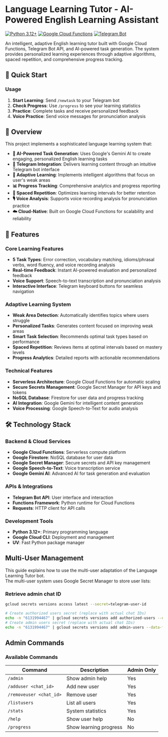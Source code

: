 # Language Learning Tutor - AI-Powered English Learning Assistant

[![Python 3.12+](https://img.shields.io/badge/python-3.12+-blue.svg)](https://www.python.org/downloads/)
[![Google Cloud Functions](https://img.shields.io/badge/Google%20Cloud-Functions-orange.svg)](https://cloud.google.com/functions)
[![Telegram Bot](https://img.shields.io/badge/Telegram-Bot-blue.svg)](https://core.telegram.org/bots)

An intelligent, adaptive English learning tutor built with Google Cloud Functions, Telegram Bot API, and AI-powered task generation. The system provides personalized learning experiences through adaptive algorithms, spaced repetition, and comprehensive progress tracking.

## 🚀 Quick Start

### Usage

1. **Start Learning**: Send `/newtask` to your Telegram bot
2. **Check Progress**: Use `/progress` to see your learning statistics
3. **Practice**: Complete tasks and receive personalized feedback
4. **Voice Practice**: Send voice messages for pronunciation analysis

## 🎯 Overview

This project implements a sophisticated language learning system that:

- **🤖 AI-Powered Task Generation**: Uses Google's Gemini AI to create engaging, personalized English learning tasks
- **📱 Telegram Integration**: Delivers learning content through an intuitive Telegram bot interface
- **🧠 Adaptive Learning**: Implements intelligent algorithms that focus on user's weak areas
- **📊 Progress Tracking**: Comprehensive analytics and progress reporting
- **🔄 Spaced Repetition**: Optimizes learning intervals for better retention
- **🎙️ Voice Analysis**: Supports voice recording analysis for pronunciation practice
- **☁️ Cloud-Native**: Built on Google Cloud Functions for scalability and reliability

## 🚀 Features

### Core Learning Features
- **5 Task Types**: Error correction, vocabulary matching, idioms/phrasal verbs, word fluency, and voice recording analysis
- **Real-time Feedback**: Instant AI-powered evaluation and personalized feedback
- **Voice Support**: Speech-to-text transcription and pronunciation analysis
- **Interactive Interface**: Telegram keyboard buttons for seamless navigation

### Adaptive Learning System
- **Weak Area Detection**: Automatically identifies topics where users struggle
- **Personalized Tasks**: Generates content focused on improving weak areas
- **Smart Task Selection**: Recommends optimal task types based on performance
- **Spaced Repetition**: Reviews items at optimal intervals based on mastery levels
- **Progress Analytics**: Detailed reports with actionable recommendations

### Technical Features
- **Serverless Architecture**: Google Cloud Functions for automatic scaling
- **Secure Secrets Management**: Google Secret Manager for API keys and tokens
- **NoSQL Database**: Firestore for user data and progress tracking
- **AI Integration**: Google Gemini for intelligent content generation
- **Voice Processing**: Google Speech-to-Text for audio analysis

## 🛠️ Technology Stack

### Backend & Cloud Services
- **Google Cloud Functions**: Serverless compute platform
- **Google Firestore**: NoSQL database for user data
- **Google Secret Manager**: Secure secrets and API key management
- **Google Speech-to-Text**: Voice transcription service
- **Google Gemini AI**: Advanced AI for task generation and evaluation

### APIs & Integrations
- **Telegram Bot API**: User interface and interaction
- **Functions Framework**: Python runtime for Cloud Functions
- **Requests**: HTTP client for API calls

### Development Tools
- **Python 3.12+**: Primary programming language
- **Google Cloud CLI**: Deployment and management
- **UV**: Fast Python package manager

## Multi-User Management

This guide explains how to use the multi-user adaptation of the Language Learning Tutor bot.  
The multi-user system uses Google Secret Manager to store user lists:

### Retrieve admin chat ID
```bash
gcloud secrets versions access latest --secret=telegram-user-id
```

```bash
# Create authorized users secret (replace with actual chat IDs)
echo -n "6131994467" | gcloud secrets versions add authorized-users --data-file=-
# Create admin users secret (replace with actual chat IDs)
echo -n "6131994467" | gcloud secrets versions add admin-users --data-file=-
```

## Admin Commands

### Available Commands

| Command | Description | Admin Only |
|---------|-------------|------------|
| `/admin` | Show admin help | Yes |
| `/adduser <chat_id>` | Add new user | Yes |
| `/removeuser <chat_id>` | Remove user | Yes |
| `/listusers` | List all users | Yes |
| `/stats` | System statistics | Yes |
| `/help` | Show user help | No |
| `/progress` | Show learning progress | No |